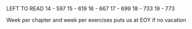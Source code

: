 LEFT TO READ
14 - 597
15 - 619
16 - 667
17 - 699
18 - 733
19 - 773

Week per chapter and week per exercises puts us at EOY if no vacation